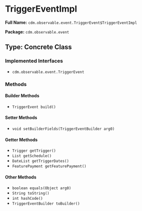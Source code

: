 # TriggerEventImpl

**Full Name:** `cdm.observable.event.TriggerEvent$TriggerEventImpl`

**Package:** `cdm.observable.event`

## Type: Concrete Class

### Implemented Interfaces

- `cdm.observable.event.TriggerEvent`

### Methods

#### Builder Methods

- `TriggerEvent build()`

#### Setter Methods

- `void setBuilderFields(TriggerEventBuilder arg0)`

#### Getter Methods

- `Trigger getTrigger()`
- `List getSchedule()`
- `DateList getTriggerDates()`
- `FeaturePayment getFeaturePayment()`

#### Other Methods

- `boolean equals(Object arg0)`
- `String toString()`
- `int hashCode()`
- `TriggerEventBuilder toBuilder()`


